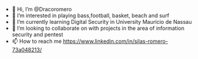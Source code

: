- 👋 Hi, I’m @Dracoromero
- 👀 I’m interested in playing bass,football, basket, beach and surf
- 🌱 I’m currently learning Digital Security in University Maurício de Nassau
- 💞️ I’m looking to collaborate on with projects in the area of information security and pentest
- 📫 How to reach me https://www.linkedin.com/in/silas-romero-73a048213/

<!---
Dracoromero/Dracoromero is a ✨ special ✨ repository because its `README.md` (this file) appears on your GitHub profile.
You can click the Preview link to take a look at your changes.
--->

